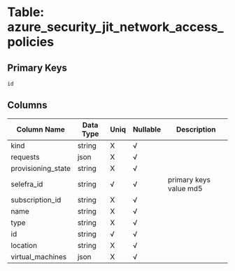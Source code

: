 # Table: azure_security_jit_network_access_policies

## Primary Keys 

```
id
```


## Columns 

|  Column Name   |  Data Type  | Uniq | Nullable | Description | 
|  ----  | ----  | ----  | ----  | ---- | 
| kind | string | X | √ |  | 
| requests | json | X | √ |  | 
| provisioning_state | string | X | √ |  | 
| selefra_id | string | √ | √ | primary keys value md5 | 
| subscription_id | string | X | √ |  | 
| name | string | X | √ |  | 
| type | string | X | √ |  | 
| id | string | √ | √ |  | 
| location | string | X | √ |  | 
| virtual_machines | json | X | √ |  | 


